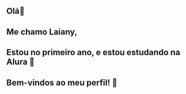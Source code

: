 ## Olá👋
## Me chamo Laiany,
## Estou no primeiro ano, e estou estudando na Alura 🔭 
## Bem-vindos ao meu perfil! 👯 
<!--
**laiany-bento/laiany-bento** is a ✨ _special_ ✨ repository because its `README.md` (this file) appears on your GitHub profile.

Here are some ideas to get you started:

- 🔭 I’m currently working on ...
- 🌱 I’m currently learning ...
- 👯 I’m looking to collaborate on ...
- 🤔 I’m looking for help with ...
- 💬 Ask me about ...
- 📫 How to reach me: ...
- 😄 Pronouns: ...
- ⚡ Fun fact: ...
-->
